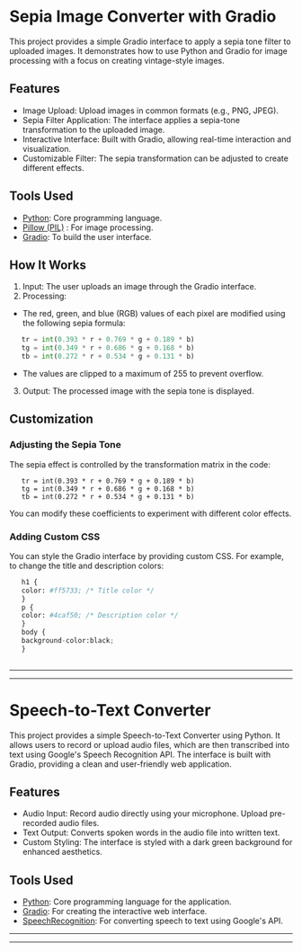 # Sepia Image Converter with Gradio
This project provides a simple Gradio interface to apply a sepia tone filter to uploaded images. It demonstrates how to use Python and Gradio for image processing with a focus on creating vintage-style images.

## Features
- Image Upload: Upload images in common formats (e.g., PNG, JPEG).
- Sepia Filter Application: The interface applies a sepia-tone transformation to the uploaded image.
- Interactive Interface: Built with Gradio, allowing real-time interaction and visualization.
- Customizable Filter: The sepia transformation can be adjusted to create different effects.

## Tools Used
- [Python](https://www.python.org/): Core programming language.
- [Pillow (PIL)](https://pypi.org/project/pillow/) : For image processing.
- [Gradio](https://www.gradio.app/): To build the user interface.

## How It Works
1. Input: The user uploads an image through the Gradio interface.
2. Processing:
- The red, green, and blue (RGB) values of each pixel are modified using the following sepia formula:
```python
   tr = int(0.393 * r + 0.769 * g + 0.189 * b)
   tg = int(0.349 * r + 0.686 * g + 0.168 * b)
   tb = int(0.272 * r + 0.534 * g + 0.131 * b)                     
 ``` 
- The values are clipped to a maximum of 255 to prevent overflow.
3. Output: The processed image with the sepia tone is displayed.
  
## Customization
### Adjusting the Sepia Tone
The sepia effect is controlled by the transformation matrix in the code:

```pyhton
   tr = int(0.393 * r + 0.769 * g + 0.189 * b)                  
   tg = int(0.349 * r + 0.686 * g + 0.168 * b)
   tb = int(0.272 * r + 0.534 * g + 0.131 * b)
```                 
You can modify these coefficients to experiment with different color effects.                     
### Adding Custom CSS
You can style the Gradio interface by providing custom CSS. For example, to change the title and description colors:
```python
   h1 {
   color: #ff5733; /* Title color */
   }
   p {
   color: #4caf50; /* Description color */
   }
   body {
   background-color:black;
   }
                        
```
***************************************************************************************************************************************
***************************************************************************************************************************************
# Speech-to-Text Converter
This project provides a simple Speech-to-Text Converter using Python. It allows users to record or upload audio files, which are then transcribed into text using Google's Speech Recognition API. The interface is built with Gradio, providing a clean and user-friendly web application.

## Features
- Audio Input:
Record audio directly using your microphone.
Upload pre-recorded audio files.
- Text Output:
Converts spoken words in the audio file into written text.
- Custom Styling:
The interface is styled with a dark green background for enhanced aesthetics.

## Tools Used
- [Python](https://www.python.org/): Core programming language for the application.
- [Gradio](https://www.gradio.app/): For creating the interactive web interface.
- [SpeechRecognition](https://pypi.org/project/SpeechRecognition/): For converting speech to text using Google's API.
*********************************************************************************************************************************
**********************************************************************************************************************************

